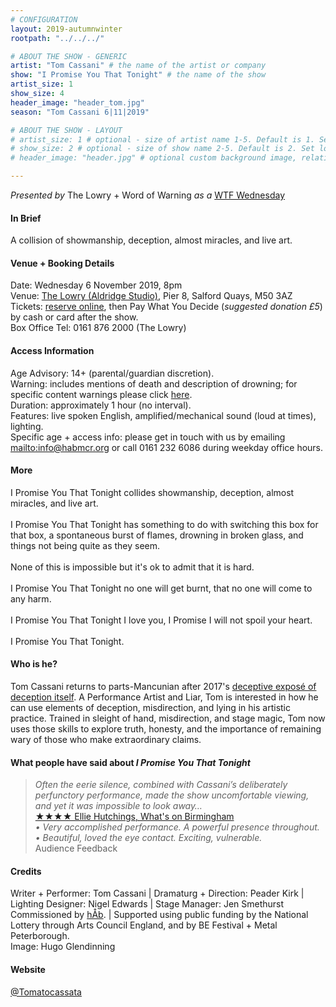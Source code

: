 ```yaml
---
# CONFIGURATION
layout: 2019-autumnwinter
rootpath: "../../../"

# ABOUT THE SHOW - GENERIC
artist: "Tom Cassani" # the name of the artist or company
show: "I Promise You That Tonight" # the name of the show
artist_size: 1
show_size: 4
header_image: "header_tom.jpg"   
season: "Tom Cassani 6|11|2019"

# ABOUT THE SHOW - LAYOUT
# artist_size: 1 # optional - size of artist name 1-5. Default is 1. Set longer names to lower values
# show_size: 2 # optional - size of show name 2-5. Default is 2. Set longer names to lower values
# header_image: "header.jpg" # optional custom background image, relative to current page

---
```

*Presented by* The Lowry + Word of Warning *as a* <a href="http://thelowry.com/about-us/festivals-projects/take-a-risk/wtf-wednesday" target="_blank">WTF Wednesday</a>
         
#### In Brief      
A collision of showmanship, deception, almost miracles, and live art.        
           
#### Venue + Booking Details           
Date: Wednesday 6 November 2019, 8pm        
Venue: <a href="http://thelowry.com/visit-lowry/how-to-get-here" target="_blank">The Lowry (Aldridge Studio)</a>, Pier 8, Salford Quays, M50 3AZ         
Tickets: <a href="http://thelowry.com/whats-on/tom-cassani" target="_blank">reserve online</a>, then Pay What You Decide (*suggested donation £5*) by cash or card after the show.         
Box Office Tel: 0161 876 2000 (The Lowry)          
          
#### Access Information        
Age Advisory: 14+ (parental/guardian discretion).<br>Warning: includes mentions of death and description of drowning; for specific content warnings please click [here](/warnings).<br>Duration: approximately 1 hour (no interval).<br>Features: live spoken English, amplified/mechanical sound (loud at times), lighting.<br>Specific age + access info: please get in touch with us by emailing <mailto:info@habmcr.org> or call 0161 232 6086 during weekday office hours.          
             
#### More         
I Promise You That Tonight collides showmanship, deception, almost miracles, and live art.<br><br>I Promise You That Tonight has something to do with switching this box for that box, a spontaneous burst of flames, drowning in broken glass, and things not being quite as they seem.<br><br>None of this is impossible but it's ok to admit that it is hard.<br><br>I Promise You That Tonight no one will get burnt, that no one will come to any harm.<br><br>I Promise You That Tonight I love you, I Promise I will not spoil your heart.<br><br>I Promise You That Tonight.
         
#### Who is he?        
Tom Cassani returns to parts-Mancunian after 2017's [deceptive exposé of deception itself](/archive/2017-worksahead/cassani). A Performance Artist and Liar, Tom is interested in how he can use elements of deception, misdirection, and lying in his artistic practice. Trained in sleight of hand, misdirection, and stage magic, Tom now uses those skills to explore truth, honesty, and the importance of remaining wary of those who make extraordinary claims.                  
        
#### What people have said about *I Promise You That Tonight*         
>*Often the eerie silence, combined with Cassani’s deliberately perfunctory performance, made the show uncomfortable viewing, and yet it was impossible to look away…*<br><a href="http://www.whatsonlive.co.uk/birmingham/news/our-be-festival-review-round-up/44721" target="_blank">★★★★ Ellie Hutchings, What's on Birmingham</a><br>*• Very accomplished performance. A powerful presence throughout.*<br>*• Beautiful, loved the eye contact. Exciting, vulnerable.*<br>Audience Feedback        
        
#### Credits          
Writer + Performer: Tom Cassani | Dramaturg + Direction: Peader Kirk | Lighting Designer: Nigel Edwards | Stage Manager: Jen Smethurst<br>Commissioned by [hÅb](/hab). | Supported using public funding by the National Lottery through Arts Council England, and by BE Festival + Metal Peterborough.<br>Image: Hugo Glendinning         
         
#### Website          
<a href="http://twitter.com/Tomatocassata" target="_blank">@Tomatocassata</a>

